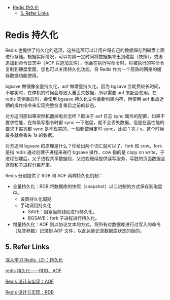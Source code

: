 - [Redis 持久化](#redis-持久化)
  - [5. Refer Links](#5-refer-links)

# Redis 持久化

Redis 也提供了持久化的选项，这些选项可以让用户将自己的数据保存到磁盘上面进行存储。根据实际情况，可以每隔一定时间将数据集导出到磁盘（快照），或者追加到命令日志中（AOF 只追加文件），他会在执行写命令时，将被执行的写命令复制到硬盘里面。您也可以关闭持久化功能，将 Redis 作为一个高效的网络的缓存数据功能使用。

bgsave 做镜像全量持久化，aof 做增量持久化。因为 bgsave 会耗费较长时间，不够实时，在停机的时候会导致大量丢失数据，所以需要 aof 来配合使用。在 redis 实例重启时，会使用 bgsave 持久化文件重新构建内存，再使用 aof 重放近期的操作指令来实现完整恢复重启之前的状态。

对方追问那如果突然机器掉电会怎样？取决于 aof 日志 sync 属性的配置，如果不要求性能，在每条写指令时都 sync 一下磁盘，就不会丢失数据。但是在高性能的要求下每次都 sync 是不现实的，一般都使用定时 sync，比如 1 次 / s，这个时候最多就会丢失 1s 的数据。

对方追问 bgsave 的原理是什么？你给出两个词汇就可以了，fork 和 cow。fork 是指 redis 通过创建子进程来进行 bgsave 操作，cow 指的是 copy on write，子进程创建后，父子进程共享数据段，父进程继续提供读写服务，写脏的页面数据会逐渐和子进程分离开来。

Redis 分别提供了 RDB 和 AOF 两种持久化机制：
- 全量持久化：RDB 将数据库的快照（snapshot）以二进制的方式保存到磁盘中。
  - 设置持久化周期
  - 手动调用持久化
    - SAVE：阻塞当前线程进行持久化。
    - BGSAVE：fork 子进程进行持久化。
- 增量持久化：AOF 则以协议文本的方式，将所有对数据库进行过写入的命令（及其参数）记录到 AOF 文件，以此达到记录数据库状态的目的。

## 5. Refer Links

[深入学习 Redis（2）：持久化](https://www.cnblogs.com/kismetv/p/9137897.html)

[redis 持久化——RDB、AOF](https://lanjingling.github.io/2015/11/16/redis-chijiuhua/)

[Redis 设计与实现：AOF](https://redisbook.readthedocs.io/en/latest/internal/aof.html)

[Redis 设计与实现：RDB](https://redisbook.readthedocs.io/en/latest/internal/rdb.html)